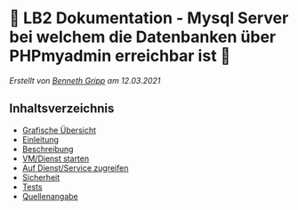 # 📖 LB2 Dokumentation - Mysql Server bei welchem die Datenbanken über PHPmyadmin erreichbar ist 📖

_Erstellt von [Benneth Gripp](https://github.com/1JustBen5) am 12.03.2021_

## Inhaltsverzeichnis
- [Grafische Übersicht](#Grafische-Übersicht) 
- [Einleitung](#Einleitung) 
- [Beschreibung](#Beschreibung) 
- [VM/Dienst starten](#VM/Dienst-starten) 
- [Auf Dienst/Service zugreifen](#Auf-Dienst/Service-zugreifen) 
- [Sicherheit](#Sicherheit) 
- [Tests](#Tests) 
- [Quellenangabe](#Quellenangabe) 

<br>

